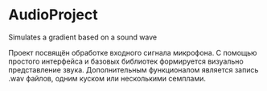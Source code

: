 # AudioProject
Simulates a gradient based on a sound wave

Проект посвящён обработке входного сигнала микрофона. С помощью простого интерфейса и базовых библиотек формируется визуально представление звука.
Дополнительным функционалом является запись .wav файлов, одним куском или несколькими семплами.
